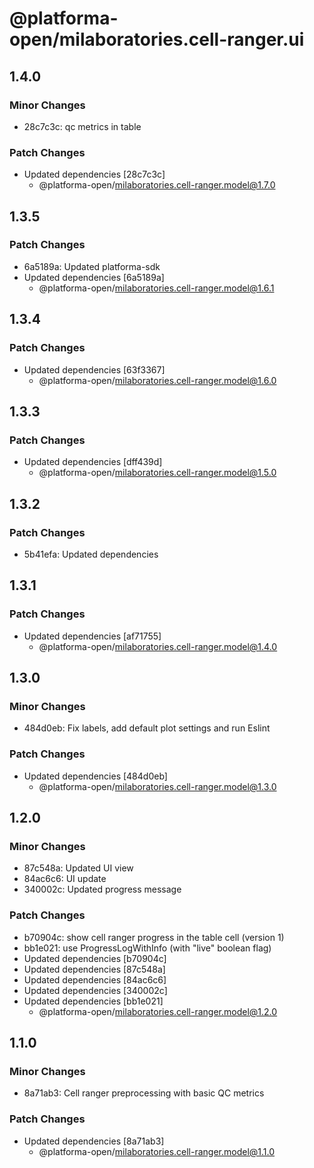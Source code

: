 # @platforma-open/milaboratories.cell-ranger.ui

## 1.4.0

### Minor Changes

- 28c7c3c: qc metrics in table

### Patch Changes

- Updated dependencies [28c7c3c]
  - @platforma-open/milaboratories.cell-ranger.model@1.7.0

## 1.3.5

### Patch Changes

- 6a5189a: Updated platforma-sdk
- Updated dependencies [6a5189a]
  - @platforma-open/milaboratories.cell-ranger.model@1.6.1

## 1.3.4

### Patch Changes

- Updated dependencies [63f3367]
  - @platforma-open/milaboratories.cell-ranger.model@1.6.0

## 1.3.3

### Patch Changes

- Updated dependencies [dff439d]
  - @platforma-open/milaboratories.cell-ranger.model@1.5.0

## 1.3.2

### Patch Changes

- 5b41efa: Updated dependencies

## 1.3.1

### Patch Changes

- Updated dependencies [af71755]
  - @platforma-open/milaboratories.cell-ranger.model@1.4.0

## 1.3.0

### Minor Changes

- 484d0eb: Fix labels, add default plot settings and run Eslint

### Patch Changes

- Updated dependencies [484d0eb]
  - @platforma-open/milaboratories.cell-ranger.model@1.3.0

## 1.2.0

### Minor Changes

- 87c548a: Updated UI view
- 84ac6c6: UI update
- 340002c: Updated progress message

### Patch Changes

- b70904c: show cell ranger progress in the table cell (version 1)
- bb1e021: use ProgressLogWithInfo (with "live" boolean flag)
- Updated dependencies [b70904c]
- Updated dependencies [87c548a]
- Updated dependencies [84ac6c6]
- Updated dependencies [340002c]
- Updated dependencies [bb1e021]
  - @platforma-open/milaboratories.cell-ranger.model@1.2.0

## 1.1.0

### Minor Changes

- 8a71ab3: Cell ranger preprocessing with basic QC metrics

### Patch Changes

- Updated dependencies [8a71ab3]
  - @platforma-open/milaboratories.cell-ranger.model@1.1.0
